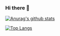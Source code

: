 ### Hi there 👋
[![Anurag's github stats](https://github-readme-stats.vercel.app/api?username=C-joey)](https://github.com/C-Joey/C-Joey/edit/main/README.md)




[![Top Langs](https://github-readme-stats.vercel.app/api/top-langs/?username=C-joey&layout=compact)](https://github.com/C-Joey/C-Joey/edit/main/README.md)

<!--
**C-Joey/C-Joey** is a ✨ _special_ ✨ repository because its `README.md` (this file) appears on your GitHub profile.

Here are some ideas to get you started:

- 🔭 I’m currently working on ...
- 🌱 I’m currently learning ...
- 👯 I’m looking to collaborate on ...
- 🤔 I’m looking for help with ...
- 💬 Ask me about ...
- 📫 How to reach me: ...
- 😄 Pronouns: ...
- ⚡ Fun fact: ...
-->

